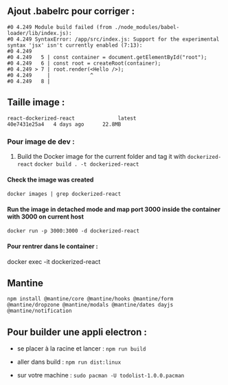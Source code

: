 ## Ajout .babelrc pour corriger : 
```
#0 4.249 Module build failed (from ./node_modules/babel-loader/lib/index.js):
#0 4.249 SyntaxError: /app/src/index.js: Support for the experimental syntax 'jsx' isn't currently enabled (7:13):
#0 4.249 
#0 4.249   5 | const container = document.getElementById("root");
#0 4.249   6 | const root = createRoot(container);
#0 4.249 > 7 | root.render(<Hello />);
#0 4.249     |             ^
#0 4.249   8 |

```



## Taille image : 
```
react-dockerized-react              latest                         40e7431e25a4   4 days ago      22.8MB
```


### Pour image de dev : 
1. Build the Docker image for the current folder and tag it with `dockerized-react`
`docker build . -t dockerized-react`

####  Check the image was created
`docker images | grep dockerized-react`

#### Run the image in detached mode and map port 3000 inside the container with 3000 on current host
`docker run -p 3000:3000 -d dockerized-react`

#### Pour rentrer dans le container : 
docker exec -it dockerized-react


## Mantine
```
npm install @mantine/core @mantine/hooks @mantine/form @mantine/dropzone @mantine/modals @mantine/dates dayjs @mantine/notification
```



## Pour builder une appli electron :
 - se placer à la racine et lancer : `npm run build`

- aller dans build : `npm run dist:linux`
- sur votre machine : `sudo pacman -U todolist-1.0.0.pacman`